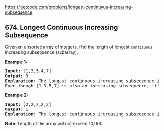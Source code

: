 https://leetcode.com/problems/longest-continuous-increasing-subsequence

## 674. Longest Continuous Increasing Subsequence

<div><p>
Given an unsorted array of integers, find the length of longest <code>continuous</code> increasing subsequence (subarray).
</p>
<p><b>Example 1:</b><br/>
</p><pre><b>Input:</b> [1,3,5,4,7]
<b>Output:</b> 3
<b>Explanation:</b> The longest continuous increasing subsequence is [1,3,5], its length is 3. 
Even though [1,3,5,7] is also an increasing subsequence, it's not a continuous one where 5 and 7 are separated by 4. 
</pre>
<p></p>
<p><b>Example 2:</b><br/>
</p><pre><b>Input:</b> [2,2,2,2,2]
<b>Output:</b> 1
<b>Explanation:</b> The longest continuous increasing subsequence is [2], its length is 1. 
</pre>
<p></p>
<p><b>Note:</b>
Length of the array will not exceed 10,000.
</p></div>
